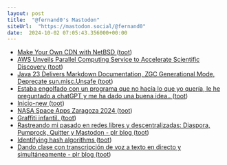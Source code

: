 ```yaml
---
layout: post
title:  "@fernand0's Mastodon"
siteUrl:  "https://mastodon.social/@fernand0"
date:  2024-10-02 07:05:43.356000+00:00
---
```

*  [Make Your Own CDN with NetBSD ](https://it-notes.dragas.net/2024/09/03/make-your-own-cdn-netbsd) ([toot](https://mastodon.social/@fernand0/113236557387285397))
*  [AWS Unveils Parallel Computing Service to Accelerate Scientific Discovery ](https://www.infoq.com/news/2024/09/aws-parallel-computing-service) ([toot](https://mastodon.social/@fernand0/113235836332593599))
*  [Java 23 Delivers Markdown Documentation, ZGC Generational Mode, Deprecate sun.misc.Unsafe ](https://www.infoq.com/news/2024/09/java23-released) ([toot](https://mastodon.social/@fernand0/113235175529079066))
*  [Estaba engolfado con un programa que no hacía lo que yo quería, le he preguntado a chatGPT y me ha dado una buena idea.. ](https://mastodon.social/@fernand0/113234375842539394) ([toot](https://mastodon.social/@fernand0/113234375842539394))
*  [Inicio-new ](https://www.securmatica.com) ([toot](https://mastodon.social/@fernand0/113233281547592182))
*  [NASA Space Apps Zaragoza 2024 ](https://spaceappszgz.github.io) ([toot](https://mastodon.social/@fernand0/113233187070593515))
*  [Graffiti infantil. ](https://avecesunafoto.wordpress.com/2024/10/01/graffiti-infantil) ([toot](https://mastodon.social/@fernand0/113232821690304182))
*  [Rastreando mi pasado en redes libres y descentralizadas: Diaspora, Pumprock, Quitter y Mastodon - plr blog ](https://pedrolr.es/blog/rastreando-mi-pasado-en-redes-libres-y-descentralizadas-diaspora-pumprock-quitter-y-mastodon) ([toot](https://mastodon.social/@fernand0/113232817529428105))
*  [Identifying hash algorithms ](https://www.johndcook.com/blog/2024/09/30/identifying-hash-algorithms) ([toot](https://mastodon.social/@fernand0/113232701075364435))
*  [Dando clase con transcripción de voz a texto en directo y simultáneamente - plr blog ](https://pedrolr.es/blog/dando-clase-con-transcripcion-de-voz-a-texto-en-directo-y-simultaneamente) ([toot](https://mastodon.social/@fernand0/113231990145139433))
